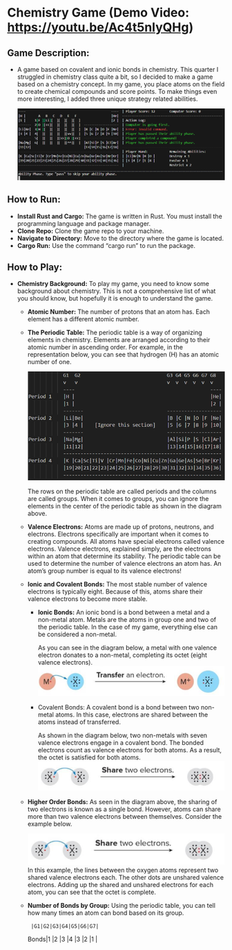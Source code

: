 # **Chemistry Game** (Demo Video: https://youtu.be/Ac4t5nIyQHg)

## **Game Description:**
- A game based on covalent and ionic bonds in chemistry. This quarter I struggled in chemistry class quite a bit, so I decided to make a game based on a chemistry concept. In my game, you place atoms on the field to create chemical compounds and score points. To make things even more interesting, I added three unique strategy related abilities.
  
  ![chemistry game screenshot](demo-images/image1.png)

## **How to Run:**
- **Install Rust and Cargo:** The game is written in Rust. You must install the programming language and package manager. 
- **Clone Repo:** Clone the game repo to your machine. 
- **Navigate to Directory:** Move to the directory where the game is located.
- **Cargo Run:** Use the command “cargo run” to run the package.

## **How to Play:**
- **Chemistry Background:** To play my game, you need to know some background about chemistry. This is not a comprehensive list of what you should know, but hopefully it is enough to understand the game. 
  - **Atomic Number:** The number of protons that an atom has. Each element has a different atomic number.
  - **The Periodic Table:** The periodic table is a way of organizing elements in chemistry. Elements are arranged according to their atomic number in ascending order. For example, in the representation below, you can see that hydrogen (H) has an atomic number of one.
 
    ![chemistry game](demo-images/image2.png)

    The rows on the periodic table are called periods and the columns are called groups. When it comes to groups, you can ignore the elements in the center of the periodic table as shown in the diagram above.
  - **Valence Electrons:** Atoms are made up of protons, neutrons, and electrons. Electrons specifically are important when it comes to creating compounds. All atoms have special electrons called valence electrons. Valence electrons, explained simply, are the electrons within an atom that determine its stability. The periodic table can be used to determine the number of valence electrons an atom has. An atom’s group number is equal to its valence electrons!  
  - **Ionic and Covalent Bonds:** The most stable number of valence electrons is typically eight. Because of this, atoms share their valence electrons to become more stable. 
    - **Ionic Bonds:** An ionic bond is a bond between a metal and a non-metal atom. Metals are the atoms in group one and two of the periodic table. In the case of my game, everything else can be considered a non-metal.  

      As you can see in the diagram below, a metal with one valence electron donates to a non-metal, completing its octet (eight valence electrons).  
      ![chemistry game screenshot](demo-images/image3.png)
    - Covalent Bonds: A covalent bond is a bond between two non-metal atoms. In this case, electrons are shared between the atoms instead of transferred. 

      As shown in the diagram below, two non-metals with seven valence electrons engage in a covalent bond. The bonded electrons count as valence electrons for both atoms. As a result, the octet is satisfied for both atoms.
      ![chemistry game screenshot](demo-images/image4.png)
  - **Higher Order Bonds:** As seen in the diagram above, the sharing of two electrons is known as a single bond. However, atoms can share more than two valence electrons between themselves. Consider the example below.
 
    ![chemistry game screenshot](demo-images/image4.png)
    In this example, the lines between the oxygen atoms represent two shared valence electrons each. The other dots are unshared valence electrons. Adding up the shared and unshared electrons for each atom, you can see that the octet is complete.
  - **Number of Bonds by Group:** Using the periodic table, you can tell how many times an atom can bond based on its group.
 
         |G1|G2|G3|G4|G5|G6|G7|
    Bonds|1 |2 |3 |4 |3 |2 |1 | 
